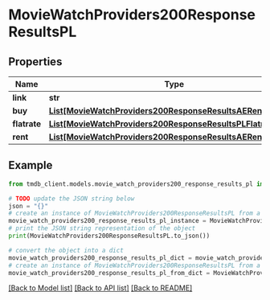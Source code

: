 # MovieWatchProviders200ResponseResultsPL


## Properties

Name | Type | Description | Notes
------------ | ------------- | ------------- | -------------
**link** | **str** |  | [optional] 
**buy** | [**List[MovieWatchProviders200ResponseResultsAERentInner]**](MovieWatchProviders200ResponseResultsAERentInner.md) |  | [optional] 
**flatrate** | [**List[MovieWatchProviders200ResponseResultsPLFlatrateInner]**](MovieWatchProviders200ResponseResultsPLFlatrateInner.md) |  | [optional] 
**rent** | [**List[MovieWatchProviders200ResponseResultsAERentInner]**](MovieWatchProviders200ResponseResultsAERentInner.md) |  | [optional] 

## Example

```python
from tmdb_client.models.movie_watch_providers200_response_results_pl import MovieWatchProviders200ResponseResultsPL

# TODO update the JSON string below
json = "{}"
# create an instance of MovieWatchProviders200ResponseResultsPL from a JSON string
movie_watch_providers200_response_results_pl_instance = MovieWatchProviders200ResponseResultsPL.from_json(json)
# print the JSON string representation of the object
print(MovieWatchProviders200ResponseResultsPL.to_json())

# convert the object into a dict
movie_watch_providers200_response_results_pl_dict = movie_watch_providers200_response_results_pl_instance.to_dict()
# create an instance of MovieWatchProviders200ResponseResultsPL from a dict
movie_watch_providers200_response_results_pl_from_dict = MovieWatchProviders200ResponseResultsPL.from_dict(movie_watch_providers200_response_results_pl_dict)
```
[[Back to Model list]](../README.md#documentation-for-models) [[Back to API list]](../README.md#documentation-for-api-endpoints) [[Back to README]](../README.md)


